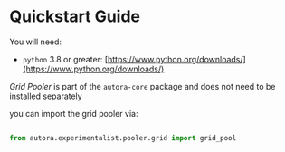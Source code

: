# Quickstart Guide

You will need:

- `python` 3.8 or greater: [https://www.python.org/downloads/](https://www.python.org/downloads/)


*Grid Pooler* is part of the `autora-core` package and does not need to be installed separately

you can import the grid pooler via:

```python

from autora.experimentalist.pooler.grid import grid_pool
```
